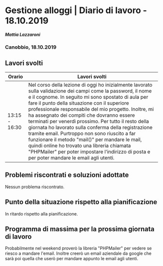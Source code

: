 # Gestione alloggi | Diario di lavoro - 18.10.2019

##### Mattia Lazzaroni

### Canobbio, 18.10.2019

## Lavori svolti

| Orario        | Lavori svolti   |
| ------------- | --------------- |
| 13:15 - 16:30 | Nel corso della lezione di oggi ho inizialmente lavorato sulla validazione dei campi come la password, il nome e il cognome. In seguito mi sono spostato di aula per fare il punto della situazione con il superiore professionale responsabile del mio progetto. Inoltre, mi ha assegnato dei compiti che dovranno essere terminati per venerdì prossimo. Per tutto il resto della giornata ho lavorato sulla conferma della registrazione tramite email. Purtroppo non sono riuscito a far funzionare il metodo "mail()" per mandare le mail, quindi online ho trovato una libreria chiamata "PHPMailer" per poter impostare l'indirizzo di posta e per poter mandare le email agli utenti. |


## Problemi riscontrati e soluzioni adottate
Nessun problema riscontrato.

## Punto della situazione rispetto alla pianificazione
In ritardo rispetto alla pianificazione.

## Programma di massima per la prossima giornata di lavoro
Probabilmente nel weekend proverò la libreria "PHPMailer" per vedere se riesco a mandare l'email. Inoltre creerò un email aziendale da google che sarà poi quella che userò per mandare appunto le email agli utenti.
